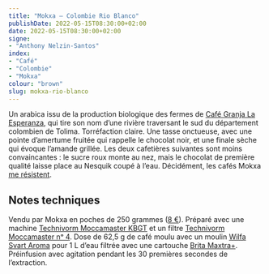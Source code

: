 ```yaml
---
title: "Mokxa — Colombie Rio Blanco"
publishDate: 2022-05-15T08:30:00+02:00
date: 2022-05-15T08:30:00+02:00
signe:
- "Anthony Nelzin-Santos"
index:
- "Café"
- "Colombie"
- "Mokxa"
colour: "brown"
slug: mokxa-rio-blanco
---
```


Un arabica issu de la production biologique des fermes de [Café Granja La Esperanza](https://cafegranjalaesperanza.com), qui tire son nom d’une rivière traversant le sud du département colombien de Tolima. Torréfaction claire. Une tasse onctueuse, avec une pointe d’amertume fruitée qui rappelle le chocolat noir, et une finale sèche qui évoque l’amande grillée. Les deux cafetières suivantes sont moins convaincantes : le sucre roux monte au nez, mais le chocolat de première qualité laisse place au Nesquik coupé à l’eau. Décidément, les cafés Mokxa [me résistent](https://zinzolin.fr/tasses/mokxa-guatemala-quetzalito/).

## Notes techniques

Vendu par Mokxa en poches de 250 grammes ([8 €](https://shop.cafemokxa.com/nos-cafes/267-3430-colombie-bio-rio-blanco.html#/25-conditionnement-250grs/29-mouture-grains)). Préparé avec une machine [Technivorm Moccamaster KBGT](https://amzn.to/3oKQ0KJ) et un filtre [Technivorm Moccamaster nᵒ 4](https://amzn.to/3mamexu). Dose de 62,5 g de café moulu avec un moulin [Wilfa Svart Aroma](https://amzn.to/38zVkdx) pour 1 L d’eau filtrée avec une cartouche [Brita Maxtra+](https://amzn.to/2WariXS). Préinfusion avec agitation pendant les 30 premières secondes de l’extraction.